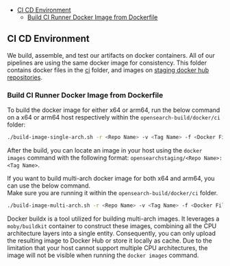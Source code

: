 - [CI CD Environment](#ci-cd-environment)
  - [Build CI Runner Docker Image from Dockerfile](#build-ci-runner-docker-image-from-dockerfile)
  

## CI CD Environment

We build, assemble, and test our artifacts on docker containers. All of our pipelines are using the same docker image for consistency. This folder contains docker files in the [ci](./ci) folder, and images on [staging docker hub repositories](https://hub.docker.com/r/opensearchstaging/ci-runner/).

### Build CI Runner Docker Image from Dockerfile

To build the docker image for either x64 or arm64, run the below command on a x64 or arm64 host respectively within the `opensearch-build/docker/ci` folder:

```bash
./build-image-single-arch.sh -r <Repo Name> -v <Tag Name> -f <Docker File Path>
```
After the build, you can locate an image in your host using the `docker images` command with the following format: `opensearchstaging/<Repo Name>:<Tag Name>`.


If you want to build multi-arch docker image for both x64 and arm64, you can use the below command.\
Make sure you are running it within the `opensearch-build/docker/ci` folder.

```bash
./build-image-multi-arch.sh -r <Repo Name> -v <Tag Name> -f <Docker File Path>
```
Docker buildx is a tool utilized for building multi-arch images. It leverages a `moby/buildkit` container to construct these images, combining all the CPU architecture layers into a single entity. Consequently, you can only upload the resulting image to Docker Hub or store it locally as cache. Due to the limitation that your host cannot support multiple CPU architectures, the image will not be visible when running the `docker images` command.

